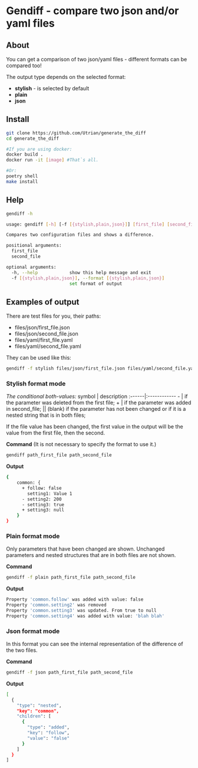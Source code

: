 # **Gendiff** - compare two json and/or yaml files

## **About**
You can get a comparison of two json/yaml files - different formats can be compared too!


The output type depends on the selected format:
- **stylish** - is selected by default
- **plain**
- **json**


## **Install**
```bash
git clone https://github.com/Utrian/generate_the_diff
cd generate_the_diff

#If you are using docker:
docker build .
docker run -it [image] #That`s all.

#Or:
poetry shell
make install
```

## Help
```bash
gendiff -h

usage: gendiff [-h] [-f [{stylish,plain,json}]] [first_file] [second_file]

Compares two configuration files and shows a difference.

positional arguments:
  first_file
  second_file

optional arguments:
  -h, --help            show this help message and exit
  -f [{stylish,plain,json}], --format [{stylish,plain,json}]
                        set format of output
```

## **Examples of output**
There are test files for you, their paths:
* files/json/first_file.json
* files/json/second_file.json
* files/yaml/first_file.yaml
* files/yaml/second_file.yaml
  
They can be used like this:
```bash
gendiff -f stylish files/json/first_file.json files/yaml/second_file.yaml
```

### **Stylish format mode**

*The conditional both-values:*
symbol | description
:------|:------------
\-     | if the parameter was deleted from the first file;
\+     | if the parameter was added in second_file;
  || (blank) if the parameter has not been changed or if it is a nested string that is in both files;
   
If the file value has been changed, the first value in the output will be the value from the first file, then the second.
  
**Command**
(It is not necessary to specify the format to use it.)

```bash
gendiff path_first_file path_second_file
```
**Output**
```bash
{
    common: {
      + follow: false
        setting1: Value 1
      - setting2: 200
      - setting3: true
      + setting3: null
    }
}
```

### **Plain format mode**
Only parameters that have been changed are shown. Unchanged parameters and nested structures that are in both files are not shown.

**Command**
```bash
gendiff -f plain path_first_file path_second_file
```

**Output**
```bash
Property 'common.follow' was added with value: false
Property 'common.setting2' was removed
Property 'common.setting3' was updated. From true to null
Property 'common.setting4' was added with value: 'blah blah'
```

### **Json format mode**
In this format you can see the internal representation of the difference of the two files.

**Command**
```bash
gendiff -f json path_first_file path_second_file
```
**Output**
```bash
[
  {
    "type": "nested",
    "key": "common",
    "children": [
      {
        "type": "added",
        "key": "follow",
        "value": "false"
      }
    ]
  }
]
```
